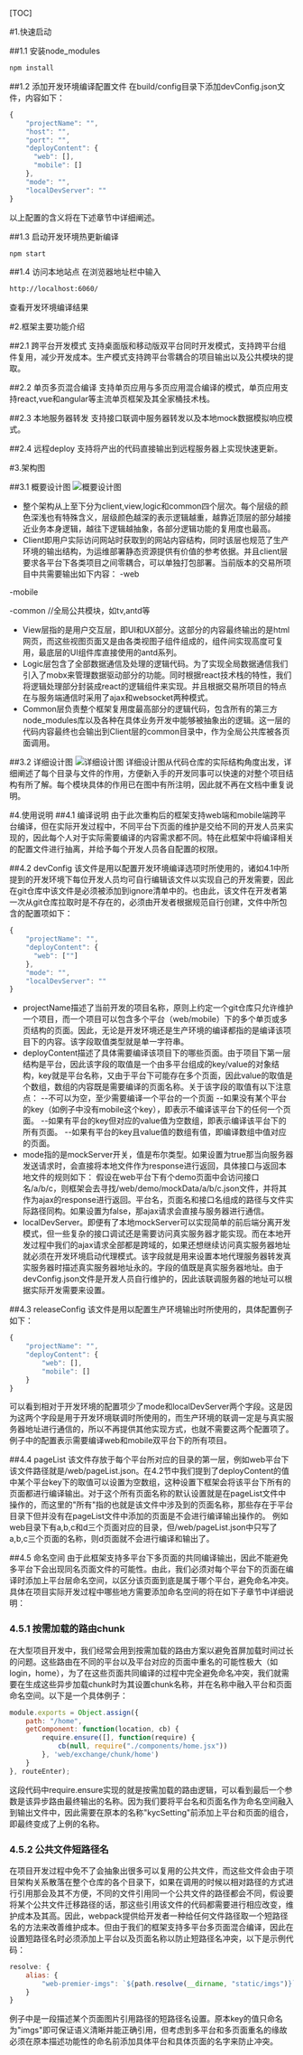 [TOC]

#1.快速启动

##1.1 安装node_modules
```sh
npm install
```

##1.2 添加开发环境编译配置文件
在build/config目录下添加devConfig.json文件，内容如下：
```javascript
{
    "projectName": "",
    "host": "",
    "port": "",
    "deployContent": {
      "web": [],
      "mobile": []
    },
    "mode": "",
    "localDevServer": ""
}
```
以上配置的含义将在下述章节中详细阐述。

##1.3 启动开发环境热更新编译
```sh
npm start
```

##1.4 访问本地站点
在浏览器地址栏中输入
```sh
http://localhost:6060/
```
查看开发环境编译结果

#2.框架主要功能介绍

##2.1 跨平台开发模式
支持桌面版和移动版双平台同时开发模式，支持跨平台组件复用，减少开发成本。生产模式支持跨平台零耦合的项目输出以及公共模块的提取。

##2.2 单页多页混合编译
支持单页应用与多页应用混合编译的模式，单页应用支持react,vue和angular等主流单页框架及其全家桶技术栈。

##2.3 本地服务器转发
支持接口联调中服务器转发以及本地mock数据模拟响应模式。

##2.4 远程deploy
支持将产出的代码直接输出到远程服务器上实现快速更新。

#3.架构图

##3.1 概要设计图
![概要设计图](./README/前端框架概要设计图.jpg)

- 整个架构从上至下分为client,view,logic和common四个层次。每个层级的颜色深浅也有特殊含义，层级颜色越深的表示逻辑越重，越靠近顶层的部分越接近业务本身逻辑，越往下逻辑越抽象，各部分逻辑功能的复用度也最高。
- Client即用户实际访问网站时获取到的网站内容结构，同时该层也规范了生产环境的输出结构，为运维部署静态资源提供有价值的参考依据。并且client层要求各平台下各类项目之间零耦合，可以单独打包部署。当前版本的交易所项目中共需要输出如下内容：
-web

-mobile

-common //全局公共模块，如tv,antd等
- View层指的是用户交互层，即UI和UX部分。这部分的内容最终输出的是html网页，而这些视图页面又是由各类视图子组件组成的，组件间实现高度可复用，最底层的UI组件库直接使用的antd系列。
- Logic层包含了全部数据通信及处理的逻辑代码。为了实现全局数据通信我们引入了mobx来管理数据驱动部分的功能。同时根据react技术栈的特性，我们将逻辑处理部分封装成react的逻辑组件来实现。并且根据交易所项目的特点在与服务端通信时采用了ajax和websocket两种模式。
- Common层负责整个框架复用度最高部分的逻辑代码，包含所有的第三方node_modules库以及各种在具体业务开发中能够被抽象出的逻辑。这一层的代码内容最终也会输出到Client层的common目录中，作为全局公共库被各页面调用。

##3.2 详细设计图
![详细设计图](./README/前端框架详细设计图.jpg)
详细设计图从代码仓库的实际结构角度出发，详细阐述了每个目录与文件的作用，方便新入手的开发同事可以快速的对整个项目结构有所了解。每个模块具体的作用已在图中有所注明，因此就不再在文档中重复说明。


#4.使用说明
##4.1 编译说明
由于此次重构后的框架支持web端和mobile端跨平台编译，但在实际开发过程中，不同平台下页面的维护是交给不同的开发人员来实现的，因此每个人对于实际需要编译的内容需求都不同。特在此框架中将编译相关的配置文件进行抽离，并给予每个开发人员各自配置的权限。

##4.2 devConfig
该文件是用以配置开发环境编译选项时所使用的，诸如4.1中所提到的开发环境下每位开发人员均可自行编辑该文件以实现自己的开发需要，因此在git仓库中该文件是必须被添加到ignore清单中的。也由此，该文件在开发者第一次从git仓库拉取时是不存在的，必须由开发者根据规范自行创建，文件中所包含的配置项如下：
```javascript
{
    "projectName": "",
    "deployContent": {
      "web": [""]
    },
    "mode": "",
    "localDevServer": ""
}
```
- projectName描述了当前开发的项目名称，原则上约定一个git仓库只允许维护一个项目，而一个项目可以包含多个平台（web/mobile）下的多个单页或多页结构的页面。因此，无论是开发环境还是生产环境的编译都指的是编译该项目下的内容。该字段取值类型就是单一字符串。
- deployContent描述了具体需要编译该项目下的哪些页面。由于项目下第一层结构是平台，因此该字段的取值是一个由多平台组成的key/value的对象结构，key就是平台名称，又由于平台下可能存在多个页面，因此value的取值是个数组，数组的内容既是需要编译的页面名称。关于该字段的取值有以下注意点：
--不可以为空，至少需要编译一个平台的一个页面
--如果没有某个平台的key（如例子中没有mobile这个key），即表示不编译该平台下的任何一个页面。
--如果有平台的key但对应的value值为空数组，即表示编译该平台下的所有页面。
--如果有平台的key且value值的数组有值，即编译数组中值对应的页面。
- mode指的是mockServer开关，值是布尔类型。如果设置为true那当向服务器发送请求时，会直接将本地文件作为response进行返回，具体接口与返回本地文件的规则如下：
假设在web平台下有个demo页面中会访问接口名/a/b/c，则框架会去寻找/web/demo/mockData/a/b/c.json文件，并将其作为ajax的response进行返回。平台名，页面名和接口名组成的路径与文件实际路径同构。如果设置为false，那ajax请求会直接与服务器进行通信。
- localDevServer。即便有了本地mockServer可以实现简单的前后端分离开发模式，但一些复杂的接口调试还是需要访问真实服务器才能实现。而在本地开发过程中我们的ajax请求全部都是跨域的，如果还想继续访问真实服务器地址就必须在开发环境启动代理模式。该字段就是用来设置本地代理服务器转发真实服务器时描述真实服务器地址永的。字段的值既是真实服务器地址。由于devConfig.json文件是开发人员自行维护的，因此该联调服务器的地址可以根据实际开发需要来设置。

##4.3 releaseConfig
该文件是用以配置生产环境输出时所使用的，具体配置例子如下：
```javascript
{
    "projectName": "",
    "deployContent": {
        "web": [],
        "mobile": []
    }
}
```
可以看到相对于开发环境的配置项少了mode和localDevServer两个字段。这是因为这两个字段是用于开发环境联调时所使用的，而生产环境的联调一定是与真实服务器地址进行通信的，所以不再提供其他实现方式，也就不需要这两个配置项了。例子中的配置表示需要编译web和mobile双平台下的所有项目。

##4.4 pageList
该文件存放于每个平台所对应的目录的第一层，例如web平台下该文件路径就是/web/pageList.json。在4.2节中我们提到了deployContent的值中某个平台key下的取值可以设置为空数组，这种设置下框架会将该平台下所有的页面都进行编译输出。对于这个所有页面名称的默认设置就是在pageList文件中操作的，而这里的"所有"指的也就是该文件中涉及到的页面名称，那些存在于平台目录下但并没有在pageList文件中添加的页面是不会进行编译输出操作的。
例如web目录下有a,b,c和d三个页面对应的目录，但/web/pageList.json中只写了a,b,c三个页面的名称，则d页面就不会进行编译和输出了。

##4.5 命名空间
由于此框架支持多平台下多页面的共同编译输出，因此不能避免多平台下会出现同名页面文件的可能性。由此，我们必须对每个平台下的页面在编译时添加上平台层命名空间，以区分该页面到底是属于哪个平台，避免命名冲突。具体在项目实际开发过程中哪些地方需要添加命名空间的将在如下子章节中详细说明：

### 4.5.1 按需加载的路由chunk
在大型项目开发中，我们经常会用到按需加载的路由方案以避免首屏加载时间过长的问题。这些路由在不同的平台以及平台对应的页面中重名的可能性极大（如login，home），为了在这些页面共同编译的过程中完全避免命名冲突，我们就需要在生成这些异步加载chunk时为其设置chunk名称，并在名称中融入平台和页面命名空间。以下是一个具体例子：
```javascript
module.exports = Object.assign({
    path: "/home",
    getComponent: function(location, cb) {
        require.ensure([], function(require) {
            cb(null, require("./components/home.jsx"))
        }, 'web/exchange/chunk/home')
    }
}, routeEnter);
```
这段代码中require.ensure实现的就是按需加载的路由逻辑，可以看到最后一个参数是该异步路由最终输出的名称。因为我们要将平台名和页面名作为命名空间融入到输出文件中，因此需要在原本的名称"kycSetting"前添加上平台和页面的组合，即最终变成了上例的名称。

### 4.5.2 公共文件短路径名
在项目开发过程中免不了会抽象出很多可以复用的公共文件，而这些文件会由于项目架构关系散落在整个仓库的各个目录下，如果在调用的时候以相对路径的方式进行引用那会及其不方便，不同的文件引用同一个公共文件的路径都会不同，假设要将某个公共文件迁移路径的话，那这些引用该文件的代码都需要进行相应改变，维护成本及其高。因此，webpack提供给开发者一种给任何文件路径取一个短路径名的方法来改善维护成本。但由于我们的框架支持多平台多页面混合编译，因此在设置短路径名时必须添加上平台以及页面名称以防止短路径名冲突，以下是示例代码：
```javascript
resolve: {
    alias: {
        "web-premier-imgs": `${path.resolve(__dirname, "static/imgs")}`
    }
}
```
例子中是一段描述某个页面图片引用路径的短路径名设置。原本key的值只命名为"imgs"即可保证语义清晰并能正确引用，但考虑到多平台和多页面重名的缘故必须在原本描述功能性的命名前添加具体平台和具体页面的名字来防止冲突。

